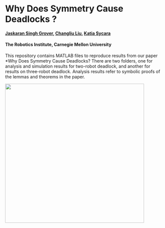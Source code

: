 # Why Does Symmetry Cause Deadlocks ?
#### [Jaskaran Singh Grover](https://www.ri.cmu.edu/ri-people/jaskaran-grover/), [Changliu Liu](http://www.cs.cmu.edu/~cliu6/), [Katia Sycara](http://www.cs.cmu.edu/~sycara/)
#### The Robotics Institute, Carnegie Mellon University

This repository contains MATLAB files to reproduce results from our paper *Why Does Symmetry Cause Deadlocks? There are two folders, one for analysis and simulation results for two-robot deadlock, and another for results on three-robot deadlock. Analysis results refer to symbolic proofs of the lemmas and theorems in the paper.

<img src="https://github.com/jaskarangrover92/ifactest2/blob/master/deadlockexample.png" width="448">

	
